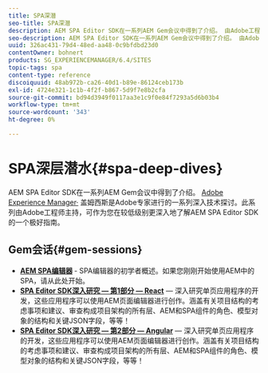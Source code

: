 ```yaml
---
title: SPA深潜
seo-title: SPA深潜
description: AEM SPA Editor SDK在一系列AEM Gem会议中得到了介绍。 由Adobe工程师主持，此系列可作为一个极好的指南，在由Adobe工程师主持的较低级别更深入地了解AEM SPA Editor SDK。
seo-description: AEM SPA Editor SDK在一系列AEM Gem会议中得到了介绍。 由Adobe工程师主持，此系列可作为一个极好的指南，在由Adobe工程师主持的较低级别更深入地了解AEM SPA Editor SDK。
uuid: 326ac431-79d4-48ed-aa48-0c9bfdbd23d0
contentOwner: bohnert
products: SG_EXPERIENCEMANAGER/6.4/SITES
topic-tags: spa
content-type: reference
discoiquuid: 48ab972b-ca26-40d1-b89e-86124ceb173b
exl-id: 4724e321-1c1b-4f2f-b867-5d9f7e8b2cfa
source-git-commit: bd94d3949f0117aa3e1c9f0e84f7293a5d6b03b4
workflow-type: tm+mt
source-wordcount: '343'
ht-degree: 0%

---
```


# SPA深层潜水{#spa-deep-dives}

AEM SPA Editor SDK在一系列AEM Gem会议中得到了介绍。 [Adobe Experience Manager·](https://helpx.adobe.com/experience-manager/kt/eseminars/gems/aem-index.html) 盖姆西斯是Adobe专家进行的一系列深入技术探讨。此系列由Adobe工程师主持，可作为您在较低级别更深入地了解AEM SPA Editor SDK的一个极好指南。

## Gem会话{#gem-sessions}

* **[AEM SPA编辑器](https://helpx.adobe.com/experience-manager/kt/eseminars/gems/aem-spa-editor.html) [](https://helpx.adobe.com/experience-manager/kt/eseminars/gems/aem-spa-editor.html)**  - SPA编辑器的初学者概述。如果您刚刚开始使用AEM中的SPA，请从此处开始。
* **[SPA Editor SDK深入研究 — 第1部分 — React](https://helpx.adobe.com/experience-manager/kt/eseminars/gems/SPA-Editor-SDK-Deep-Dive-React.html)**  — 深入研究单页应用程序的开发，这些应用程序可以使用AEM页面编辑器进行创作。涵盖有关项目结构的考虑事项和建议、审查构成项目架构的所有层、AEM和SPA组件的角色、模型对象的结构和关键JSON字段，等等！
* **[SPA Editor SDK深入研究 — 第2部分 — Angular](https://helpx.adobe.com/experience-manager/kt/eseminars/gems/SPA-Editor-SDK-Deep-Dive-Angular.html)**  — 深入研究单页应用程序的开发，这些应用程序可以使用AEM页面编辑器进行创作。涵盖有关项目结构的考虑事项和建议、审查构成项目架构的所有层、AEM和SPA组件的角色、模型对象的结构和关键JSON字段，等等！
